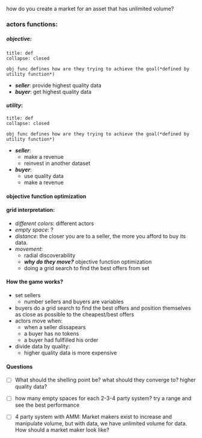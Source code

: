 how do you create a market for an asset that has unlimited volume?

### actors functions: 
##### *objective*:
```ad-note
title: def
collapse: closed

obj func defines how are they trying to achieve the goal(*defined by utility function*)
```
- ***seller***: provide highest quality data
- ***buyer***: get highest quality data

#### *utility*:
```ad-note
title: def
collapse: closed

obj func defines how are they trying to achieve the goal(*defined by utility function*)
```
- ***seller***:
	- make a revenue
	- reinvest in another dataset
- ***buyer***: 
	- use quality data 
	- make a revenue

#### objective function optimization

#### grid interpretation:
- *different colors*: different actors
- *empty space*: ?
- *distance*: the closer you are to a seller, the more you afford to buy its data.
- *movement*: 
	- radial discoverability
	- ***why do they move?*** objective function optimization
	- doing a grid search to find the best offers from set

#### How the game works?
- set sellers
	- number sellers and buyers are variables
- buyers do a grid search to find the best offers and position themselves as close as possible to the cheapest/best offers
- actors move when:
	- when a seller dissapears
	- a buyer has no tokens
	- a buyer had fullfilled his order
- divide data by quality: 
	- higher quality data is more expensive


#### Questions
- [ ] What should the shelling point be? what should they converge to? higher quality data?


- [ ] how many empty spaces for each 2-3-4 party system?
	try a range and see the best performance
- [ ] 4 party system with AMM: Market makers exist to increase and manipulate volume, but with data, we have unlimited volume for data. How should a market maker look like?


